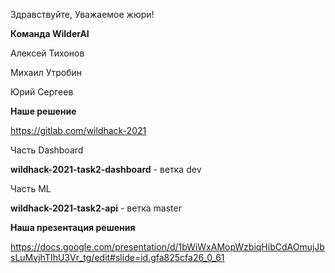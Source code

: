 Здравствуйте, Уважаемое жюри!

**Команда WilderAI**

Алексей Тихонов

Михаил Утробин

Юрий Сергеев



**Наше решение**

https://gitlab.com/wildhack-2021

Часть Dashboard

**wildhack-2021-task2-dashboard** - ветка dev 

Часть ML

**wildhack-2021-task2-api** - ветка master



**Наша презентация решения**

https://docs.google.com/presentation/d/1bWiWxAMopWzbiqHibCdAOmujJbsLuMvjhTIhU3Vr_tg/edit#slide=id.gfa825cfa26_0_61

